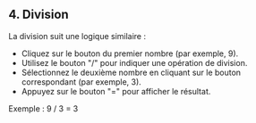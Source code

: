 ## 4. Division

La division suit une logique similaire :

- Cliquez sur le bouton du premier nombre (par exemple, 9).
- Utilisez le bouton "/" pour indiquer une opération de division.
- Sélectionnez le deuxième nombre en cliquant sur le bouton correspondant (par exemple, 3).
- Appuyez sur le bouton "=" pour afficher le résultat.

Exemple : 9 / 3 = 3
